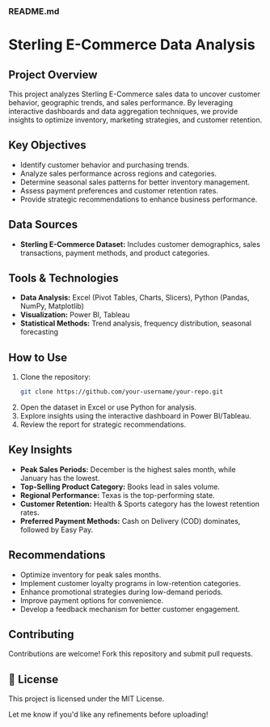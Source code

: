 ### **README.md**  


# Sterling E-Commerce Data Analysis  

## Project Overview  
This project analyzes Sterling E-Commerce sales data to uncover customer behavior, geographic trends, and sales performance. By leveraging interactive dashboards and data aggregation techniques, we provide insights to optimize inventory, marketing strategies, and customer retention.  

## Key Objectives  
- Identify customer behavior and purchasing trends.  
- Analyze sales performance across regions and categories.  
- Determine seasonal sales patterns for better inventory management.  
- Assess payment preferences and customer retention rates.  
- Provide strategic recommendations to enhance business performance.  

## Data Sources  
- **Sterling E-Commerce Dataset:** Includes customer demographics, sales transactions, payment methods, and product categories.  

## Tools & Technologies  
- **Data Analysis:** Excel (Pivot Tables, Charts, Slicers), Python (Pandas, NumPy, Matplotlib)  
- **Visualization:** Power BI, Tableau  
- **Statistical Methods:** Trend analysis, frequency distribution, seasonal forecasting  

## How to Use  
1. Clone the repository:  
   ```sh
   git clone https://github.com/your-username/your-repo.git
   ```  
2. Open the dataset in Excel or use Python for analysis.  
3. Explore insights using the interactive dashboard in Power BI/Tableau.  
4. Review the report for strategic recommendations.  

## Key Insights  
- **Peak Sales Periods:** December is the highest sales month, while January has the lowest.  
- **Top-Selling Product Category:** Books lead in sales volume.  
- **Regional Performance:** Texas is the top-performing state.  
- **Customer Retention:** Health & Sports category has the lowest retention rates.  
- **Preferred Payment Methods:** Cash on Delivery (COD) dominates, followed by Easy Pay.  

## Recommendations  
- Optimize inventory for peak sales months.  
- Implement customer loyalty programs in low-retention categories.  
- Enhance promotional strategies during low-demand periods.  
- Improve payment options for convenience.  
- Develop a feedback mechanism for better customer engagement.  

## Contributing  
Contributions are welcome! Fork this repository and submit pull requests.  

## 📜 License  
This project is licensed under the MIT License.  


Let me know if you'd like any refinements before uploading! 
